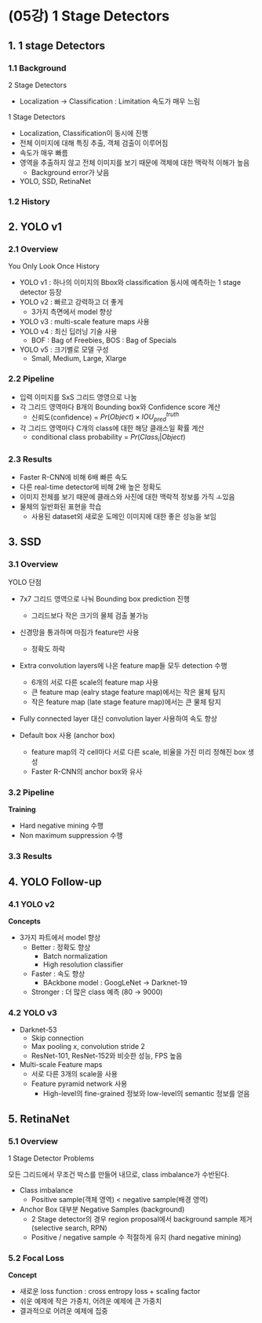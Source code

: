 # (05강) 1 Stage Detectors

## 1. 1 stage Detectors

### 1.1 Background

2 Stage Detectors

- Localization → Classification : Limitation 속도가 매우 느림

1 Stage Detectors

- Localization, Classification이 동시에 진행
- 전체 이미지에 대해 특징 추출, 객체 검출이 이루어짐
- 속도가 매우 빠름
- 영역을 추출하지 않고 전체 이미지를 보기 때문에 객체에 대한 맥락적 이해가 높음
    - Background error가 낮음
- YOLO, SSD, RetinaNet

### 1.2 History

## 2. YOLO v1

### 2.1 Overview

You Only Look Once History

- YOLO v1 : 하나의 이미지의 Bbox와 classification 동시에 예측하는 1 stage detector 등장
- YOLO v2 : 빠르고 강력하고 더 좋게
    - 3가지 측면에서 model 향상
- YOLO v3 : multi-scale feature maps 사용
- YOLO v4 : 최신 딥러닝 기술 사용
    - BOF : Bag of Freebies, BOS : Bag of Specials
- YOLO v5 : 크기별로 모델 구성
    - Small, Medium, Large, Xlarge

### 2.2 Pipeline

- 입력 이미지를 SxS 그리드 영영으로 나눔
- 각 그리드 영역마다 B개의 Bounding box와 Confidence score 계산
    - 신뢰도(confidence) = $Pr(Object) \times IOU^{truth}_{pred}$
- 각 그리드 영역마다 C개의 class에 대한 해당 클래스일 확률 계산
    - conditional class probability = $Pr(Class_i|Object)$

### 2.3 Results

- Faster R-CNN에 비해 6배 빠른 속도
- 다른 real-time detector에 비해 2배 높은 정확도
- 이미지 전체를 보기 때문에 클래스와 사진에 대한 맥락적 정보를 가직 ㅗ있음
- 물체의 일반화된 표현을 학습
    - 사용된 dataset외 새로운 도메인 이미지에 대한 좋은 성능을 보임

## 3. SSD

### 3.1 Overview

YOLO 단점

- 7x7 그리드 영역으로 나눠 Bounding box prediction 진행
    - 그리드보다 작은 크기의 물체 검출 불가능
- 신경망을 통과하며 마짐가 feature만 사용
    - 정확도 하락


- Extra convolution layers에 나온 feature map들 모두 detection 수행
    - 6개의 서로 다른 scale의 feature map 사용
    - 큰 feature map (ealry stage feature map)에서는 작은 물체 탐지
    - 작은 feature map (late stage feature map)에서는 큰 물체 탐지
- Fully connected layer 대신 convolution layer 사용하여 속도 향상
- Default box 사용 (anchor box)
    - feature map의 각 cell마다 서로 다른 scale, 비율을 가진 미리 정해진 box 생성
    - Faster R-CNN의 anchor box와 유사


### 3.2 Pipeline

**Training**

- Hard negative mining 수행
- Non maximum suppression 수행

### 3.3 Results


## 4. YOLO Follow-up

### 4.1 YOLO v2

**Concepts**

- 3가지 파트에서 model 향상
    - Better : 정확도 향상
        - Batch normalization
        - High resolution classifier
    - Faster : 속도 향상
        - BAckbone model : GoogLeNet → Darknet-19
    - Stronger : 더 많은 class 예측 (80 → 9000)

### 4.2 YOLO v3

- Darknet-53
    - Skip connection
    - Max pooling x, convolution stride 2
    - ResNet-101, ResNet-152와 비슷한 성능, FPS 높음
- Multi-scale Feature maps
    - 서로 다른 3개의 scale을 사용
    - Feature pyramid network 사용
        - High-level의 fine-grained 정보와 low-level의 semantic 정보를 얻음

## 5. RetinaNet

### 5.1 Overview

1 Stage Detector Problems

모든 그리드에서 무조건 박스를 만들어 내므로, class imbalance가 수반된다.

- Class imbalance
    - Positive sample(객체 영역) < negative sample(배경 영역)
- Anchor Box 대부분 Negative Samples (background)
    - 2 Stage detector의 경우 region proposal에서 background sample 제거 (selective search, RPN)
    - Positive / negative sample 수 적절하게 유지 (hard negative mining)

### 5.2 Focal Loss

**Concept**

- 새로운 loss function : cross entropy loss + scaling factor
- 쉬운 예제에 작은 가중치, 어려운 예제에 큰 가중치
- 결과적으로 어려운 예제에 집중
